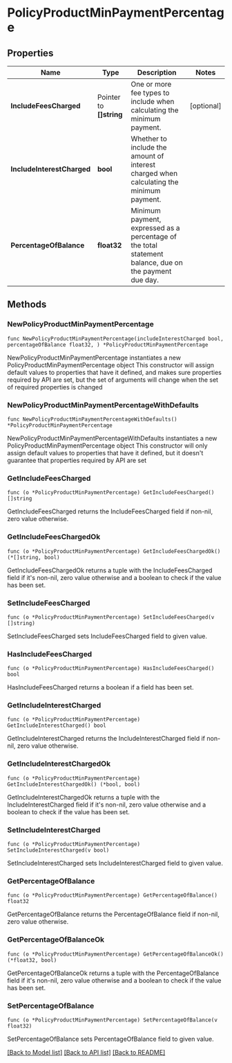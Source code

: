 # PolicyProductMinPaymentPercentage

## Properties

Name | Type | Description | Notes
------------ | ------------- | ------------- | -------------
**IncludeFeesCharged** | Pointer to **[]string** | One or more fee types to include when calculating the minimum payment. | [optional] 
**IncludeInterestCharged** | **bool** | Whether to include the amount of interest charged when calculating the minimum payment. | 
**PercentageOfBalance** | **float32** | Minimum payment, expressed as a percentage of the total statement balance, due on the payment due day. | 

## Methods

### NewPolicyProductMinPaymentPercentage

`func NewPolicyProductMinPaymentPercentage(includeInterestCharged bool, percentageOfBalance float32, ) *PolicyProductMinPaymentPercentage`

NewPolicyProductMinPaymentPercentage instantiates a new PolicyProductMinPaymentPercentage object
This constructor will assign default values to properties that have it defined,
and makes sure properties required by API are set, but the set of arguments
will change when the set of required properties is changed

### NewPolicyProductMinPaymentPercentageWithDefaults

`func NewPolicyProductMinPaymentPercentageWithDefaults() *PolicyProductMinPaymentPercentage`

NewPolicyProductMinPaymentPercentageWithDefaults instantiates a new PolicyProductMinPaymentPercentage object
This constructor will only assign default values to properties that have it defined,
but it doesn't guarantee that properties required by API are set

### GetIncludeFeesCharged

`func (o *PolicyProductMinPaymentPercentage) GetIncludeFeesCharged() []string`

GetIncludeFeesCharged returns the IncludeFeesCharged field if non-nil, zero value otherwise.

### GetIncludeFeesChargedOk

`func (o *PolicyProductMinPaymentPercentage) GetIncludeFeesChargedOk() (*[]string, bool)`

GetIncludeFeesChargedOk returns a tuple with the IncludeFeesCharged field if it's non-nil, zero value otherwise
and a boolean to check if the value has been set.

### SetIncludeFeesCharged

`func (o *PolicyProductMinPaymentPercentage) SetIncludeFeesCharged(v []string)`

SetIncludeFeesCharged sets IncludeFeesCharged field to given value.

### HasIncludeFeesCharged

`func (o *PolicyProductMinPaymentPercentage) HasIncludeFeesCharged() bool`

HasIncludeFeesCharged returns a boolean if a field has been set.

### GetIncludeInterestCharged

`func (o *PolicyProductMinPaymentPercentage) GetIncludeInterestCharged() bool`

GetIncludeInterestCharged returns the IncludeInterestCharged field if non-nil, zero value otherwise.

### GetIncludeInterestChargedOk

`func (o *PolicyProductMinPaymentPercentage) GetIncludeInterestChargedOk() (*bool, bool)`

GetIncludeInterestChargedOk returns a tuple with the IncludeInterestCharged field if it's non-nil, zero value otherwise
and a boolean to check if the value has been set.

### SetIncludeInterestCharged

`func (o *PolicyProductMinPaymentPercentage) SetIncludeInterestCharged(v bool)`

SetIncludeInterestCharged sets IncludeInterestCharged field to given value.


### GetPercentageOfBalance

`func (o *PolicyProductMinPaymentPercentage) GetPercentageOfBalance() float32`

GetPercentageOfBalance returns the PercentageOfBalance field if non-nil, zero value otherwise.

### GetPercentageOfBalanceOk

`func (o *PolicyProductMinPaymentPercentage) GetPercentageOfBalanceOk() (*float32, bool)`

GetPercentageOfBalanceOk returns a tuple with the PercentageOfBalance field if it's non-nil, zero value otherwise
and a boolean to check if the value has been set.

### SetPercentageOfBalance

`func (o *PolicyProductMinPaymentPercentage) SetPercentageOfBalance(v float32)`

SetPercentageOfBalance sets PercentageOfBalance field to given value.



[[Back to Model list]](../README.md#documentation-for-models) [[Back to API list]](../README.md#documentation-for-api-endpoints) [[Back to README]](../README.md)



